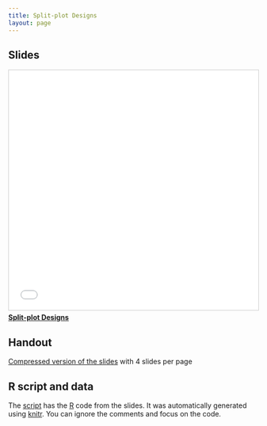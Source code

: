 ```yaml
---
title: Split-plot Designs
layout: page
---
```



## Slides


<iframe src="//www.slideshare.net/slideshow/embed_code/key/kvqhFiIkU6G7uW" width="595" height="485" frameborder="0" marginwidth="0" marginheight="0" scrolling="no" style="border:1px solid #CCC; border-width:1px; margin-bottom:5px; max-width: 100%;" allowfullscreen> </iframe> <div style="margin-bottom:5px"> <strong> <a href="//www.slideshare.net/richardchandler/splitplot-designs" title="Split-plot Designs" target="_blank">Split-plot Designs</a> </strong></div>




## Handout

[Compressed version of the slides](lab-split-plot-handout.pdf) with 4 slides per page



## R script and data

The [script](lab-split-plot.R) has the [R](https://www.r-project.org/) code from the slides. It was automatically generated using [knitr](https://yihui.name/knitr/). You can ignore the comments and focus on the code.

